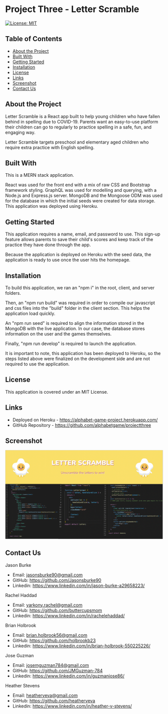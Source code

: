 # Project Three - Letter Scramble

[![License: MIT](https://img.shields.io/badge/License-MIT-yellow.svg)](https://opensource.org/licenses/MIT)

## Table of Contents

- [About the Project](#about-the-project)
- [Built With](#built-with)
- [Getting Started](#getting-started)
- [Installation](#installation)
- [License](#license)
- [Links](#links)
- [Screenshot](#screenshot)
- [Contact Us](#contact-us)

## About the Project

Letter Scramble is a React app built to help young children who have fallen behind in spelling due to COVID-19. Parents want an easy-to-use platform their children can go to regularly to practice spelling in a safe, fun, and engaging way.

Letter Scramble targets preschool and elementary aged children who require extra practice with English spelling.

## Built With

This is a MERN stack application.

React was used for the front end with a mix of raw CSS and Bootstrap framework styling.
GraphQL was used for modelling and querying, with a Node.js and Express.js server.
MongoDB and the Mongoose ODM was used for the database in which the initial seeds were created for data storage.
This application was deployed using Heroku.

## Getting Started

This application requires a name, email, and password to use. This sign-up feature allows parents to save their child's scores and keep track of the practice they have done through the app.

Because the application is deployed on Heroku with the seed data, the application is ready to use once the user hits the homepage.

## Installation

To build this application, we ran an "npm i" in the root, client, and server folders.

Then, an "npm run build" was required in order to compile our javascript and css files into the "build" folder in the client section. This helps the application load quickly.

An "npm run seed" is required to align the information stored in the MongoDB with the live application. In our case, the database stores information on the user and the games themselves.

Finally, "npm run develop" is required to launch the application.

It is important to note, this application has been deployed to Heroku, so the steps listed above were finalized on the development side and are not required to use the application.

## License

This application is covered under an MIT License.

## Links

- Deployed on Heroku - https://alphabet-game-project.herokuapp.com/
- GitHub Repository - https://github.com/alphabetgame/projectthree

## Screenshot

[![Screenshot of code snippets and the header from our application.](./client/public/screenshot.png)](./client/public/screenshot.png)

## Contact Us

Jason Burke

- Email: jasonsburke90@gmail.com
- GitHub: https://github.com/Jasonsburke90
- Linkedin: https://www.linkedin.com/in/jason-burke-a29658223/

Rachel Haddad

- Email: yarkony.rachel@gmail.com
- GitHub: https://github.com/buttercupsmom
- Linkedin: https://www.linkedin.com/in/rachelehaddad/

Brian Holbrook

- Email: brian.holbrook56@gmail.com
- GitHub: https://github.com/holbrookb23
- Linkedin: https://www.linkedin.com/in/brian-holbrook-550225226/

Jose Guzman

- Email: josemguzman784@gmail.com
- GitHub: https://github.com/JMGuzman-784
- Linkedin: https://www.linkedin.com/in/guzmanjose86/

Heather Stevens

- Email: heatherveva@gmail.com
- GitHub: https://github.com/heatherveva
- Linkedin: https://www.linkedin.com/in/heather-v-stevens/
